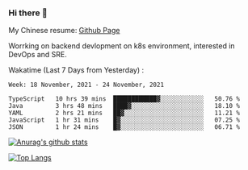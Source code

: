 ### Hi there 👋

My Chinese resume: [Github Page](https://spencercjh.github.io/resume/)

Worrking on backend devlopment on k8s environment, interested in DevOps and SRE.

Wakatime (Last 7 Days from Yesterday) :

<!--START_SECTION:waka-->
```text
Week: 18 November, 2021 - 24 November, 2021

TypeScript   10 hrs 39 mins  ████████████▓░░░░░░░░░░░░   50.76 % 
Java         3 hrs 48 mins   ████▓░░░░░░░░░░░░░░░░░░░░   18.10 % 
YAML         2 hrs 21 mins   ██▓░░░░░░░░░░░░░░░░░░░░░░   11.21 % 
JavaScript   1 hr 31 mins    █▓░░░░░░░░░░░░░░░░░░░░░░░   07.25 % 
JSON         1 hr 24 mins    █▓░░░░░░░░░░░░░░░░░░░░░░░   06.71 % 
```
<!--END_SECTION:waka-->

[![Anurag's github stats](https://github-readme-stats.vercel.app/api?username=spencercjh&theme=tokyonight&show_icons=true)](https://github.com/anuraghazra/github-readme-stats)

[![Top Langs](https://github-readme-stats.vercel.app/api/top-langs/?username=spencercjh&layout=compact&theme=tokyonight)](https://github.com/anuraghazra/github-readme-stats)
